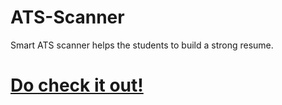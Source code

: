 # ATS-Scanner
Smart ATS scanner helps the students to build a strong resume.

#  <a href="https://smartatsscanner.streamlit.app/">Do check it out!</a>
